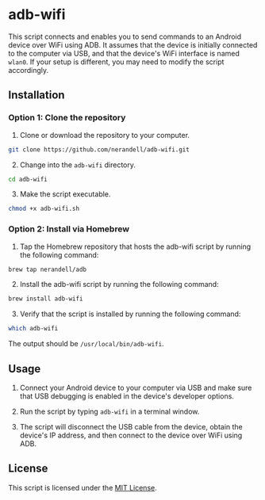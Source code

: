# adb-wifi

This script connects and enables you to send commands to an Android device over WiFi using ADB. It assumes that the
device is initially connected to the computer via USB, and that the device's WiFi interface is named `wlan0`. If your
setup is different, you may need to modify the script accordingly.

## Installation

### Option 1: Clone the repository

1. Clone or download the repository to your computer.

```bash
git clone https://github.com/nerandell/adb-wifi.git
```

2. Change into the `adb-wifi` directory.

```bash
cd adb-wifi
```

3. Make the script executable.

```bash
chmod +x adb-wifi.sh
```

### Option 2: Install via Homebrew

1. Tap the Homebrew repository that hosts the adb-wifi script by running the following command:

```bash
brew tap nerandell/adb
```

2. Install the adb-wifi script by running the following command:

```bash
brew install adb-wifi
```

3. Verify that the script is installed by running the following command:

```bash
which adb-wifi
```

The output should be `/usr/local/bin/adb-wifi`.

## Usage

1. Connect your Android device to your computer via USB and make sure that USB debugging is enabled in the device's
   developer options.

2. Run the script by typing `adb-wifi` in a terminal window.

3. The script will disconnect the USB cable from the device, obtain the device's IP address, and then connect to the
   device over WiFi using ADB.

## License

This script is licensed under the [MIT License](LICENSE).